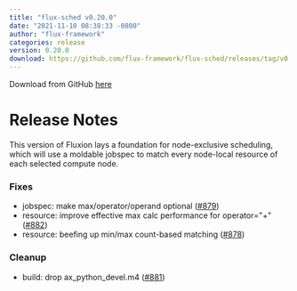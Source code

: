 ```yaml
---
title: "flux-sched v0.20.0"
date: "2021-11-10 08:38:33 -0800"
author: "flux-framework"
categories: release
version: 0.20.0
download: https://github.com/flux-framework/flux-sched/releases/tag/v0.20.0
---
```


Download from GitHub [here](https://github.com/flux-framework/flux-sched/releases/tag/v0.20.0)

# Release Notes
This version of Fluxion lays a foundation for
node-exclusive scheduling, which will
use a moldable jobspec to match every node-local
resource of each selected compute node.

### Fixes

 * jobspec: make max/operator/operand optional ([#879](https://github.com/flux-framework/flux-sched/issues/879))
 * resource: improve effective max calc performance for operator="+"
   ([#882](https://github.com/flux-framework/flux-sched/issues/882))
 * resource: beefing up min/max count-based matching ([#878](https://github.com/flux-framework/flux-sched/issues/878))

### Cleanup

 * build: drop ax_python_devel.m4 ([#881](https://github.com/flux-framework/flux-sched/issues/881))


